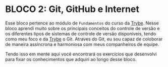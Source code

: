 # BLOCO 2: Git, GitHub e Internet

Esse bloco pertence ao módulo de `Fundamentos` do curso da [Trybe](https://www.betrybe.com/). Nesse bloco aprendi muito sobre os principais conceitos do controle de versão e os diferentes tipos de sistemas de controle de versão disponíveis, tendo como meu foco e da [Trybe](https://www.betrybe.com/) o Git.
Atraves do Git, eu sou capaz de coloborar de maneira assíncrona e harmoniosa com meus companheiros de equipe.

Tendo isso em mente aqui você encontrará os exercícios que desenvolvi para fixar os conhecimentos que adquiri ao longo desse bloco.
